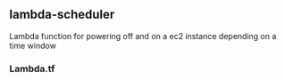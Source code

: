## lambda-scheduler ##

Lambda function for powering off and on a ec2 instance depending on a time window 

### Lambda.tf ###

